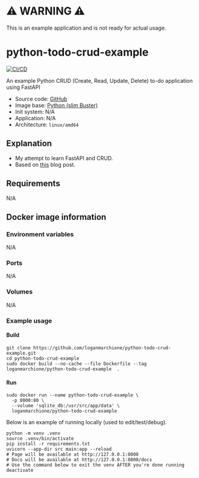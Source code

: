 # ⚠️ WARNING ⚠️

This is an example application and is not ready for actual usage.

# python-todo-crud-example

[![CI/CD](https://github.com/loganmarchione/python-todo-crud-example/actions/workflows/main.yml/badge.svg)](https://github.com/loganmarchione/python-todo-crud-example/actions/workflows/main.yml)

An example Python CRUD (Create, Read, Update, Delete) to-do application using FastAPI
  - Source code: [GitHub](https://github.com/loganmarchione/python-todo-crud-example)
  - Image base: [Python (slim Buster)](https://hub.docker.com/_/python)
  - Init system: N/A
  - Application: N/A
  - Architecture: `linux/amd64`

## Explanation

  - My attempt to learn FastAPI and CRUD.
  - Based on [this](https://www.gormanalysis.com/blog/building-a-simple-crud-application-with-fastapi/#refactoring) blog post.

## Requirements
N/A

## Docker image information

### Environment variables
N/A

### Ports
N/A

### Volumes
N/A

### Example usage

#### Build

```
git clone https://github.com/loganmarchione/python-todo-crud-example.git
cd python-todo-crud-example
sudo docker build --no-cache --file Dockerfile --tag loganmarchione/python-todo-crud-example  .
```

#### Run

```
sudo docker run --name python-todo-crud-example \
  -p 8000:80 \
  --volume 'sqlite_db:/usr/src/app/data' \
  loganmarchione/python-todo-crud-example
```

Below is an example of running locally (used to edit/test/debug).

```
python -m venv .venv
source .venv/bin/activate
pip install -r requirements.txt
uvicorn --app-dir src main:app --reload
# Page will be available at http://127.0.0.1:8000
# Docs will be available at http://127.0.0.1:8000/docs
# Use the command below to exit the venv AFTER you're done running
deactivate
```
